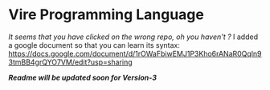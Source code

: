 # Vire Programming Language
*It seems that you have clicked on the wrong repo,
oh you haven't ?*
I added a google document so that you can learn its syntax: https://docs.google.com/document/d/1rOWaFbiwEMJ1P3Kho6rANaR0Qqln93tmBB4grQYO7VM/edit?usp=sharing

***Readme will be updated soon for Version-3***
